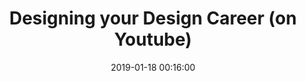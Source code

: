 ---
title: Designing your Design Career (on Youtube)
redirect_to:
  - https://www.youtube.com/watch?v=rEGDijxoLvY
categories: [Talk]
description: A talk at Design Club in London
date: 2019-01-18 00:16:00
---